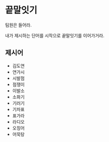 # 끝말잇기

팀원은 들어라.

내가 제시하는 단어를 시작으로 끝말잇기를 이어가거라.

## 제시어

- 김도연
- 연가시
- 시발점
- 점쟁이
- 이발소
- 소화기
- 기러기
- 기차표
- 표가라
- 라디오
- 오징어
- 어묵탕

